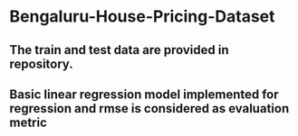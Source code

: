 # Bengaluru-House-Pricing-Dataset
## The train and test data are provided in repository.
## Basic linear regression model implemented for regression and rmse is considered as evaluation metric

